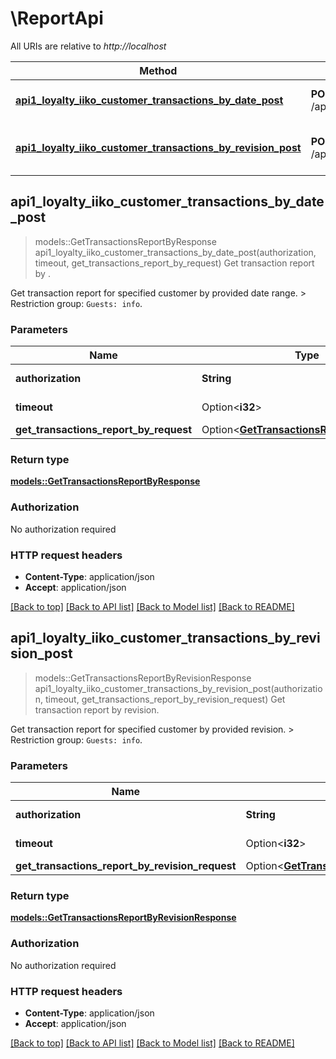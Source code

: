 # \ReportApi

All URIs are relative to *http://localhost*

Method | HTTP request | Description
------------- | ------------- | -------------
[**api1_loyalty_iiko_customer_transactions_by_date_post**](ReportApi.md#api1_loyalty_iiko_customer_transactions_by_date_post) | **POST** /api/1/loyalty/iiko/customer/transactions/by_date | Get transaction report by .
[**api1_loyalty_iiko_customer_transactions_by_revision_post**](ReportApi.md#api1_loyalty_iiko_customer_transactions_by_revision_post) | **POST** /api/1/loyalty/iiko/customer/transactions/by_revision | Get transaction report by revision.



## api1_loyalty_iiko_customer_transactions_by_date_post

> models::GetTransactionsReportByResponse api1_loyalty_iiko_customer_transactions_by_date_post(authorization, timeout, get_transactions_report_by_request)
Get transaction report by .

Get transaction report for specified customer by provided date range.   > Restriction group: `Guests: info`.

### Parameters


Name | Type | Description  | Required | Notes
------------- | ------------- | ------------- | ------------- | -------------
**authorization** | **String** | Authorization token. | [required] |
**timeout** | Option<**i32**> | Timeout in seconds. |  |[default to 15]
**get_transactions_report_by_request** | Option<[**GetTransactionsReportByRequest**](GetTransactionsReportByRequest.md)> |  |  |

### Return type

[**models::GetTransactionsReportByResponse**](GetTransactionsReportByResponse.md)

### Authorization

No authorization required

### HTTP request headers

- **Content-Type**: application/json
- **Accept**: application/json

[[Back to top]](#) [[Back to API list]](../README.md#documentation-for-api-endpoints) [[Back to Model list]](../README.md#documentation-for-models) [[Back to README]](../README.md)


## api1_loyalty_iiko_customer_transactions_by_revision_post

> models::GetTransactionsReportByRevisionResponse api1_loyalty_iiko_customer_transactions_by_revision_post(authorization, timeout, get_transactions_report_by_revision_request)
Get transaction report by revision.

Get transaction report for specified customer by provided revision.   > Restriction group: `Guests: info`.

### Parameters


Name | Type | Description  | Required | Notes
------------- | ------------- | ------------- | ------------- | -------------
**authorization** | **String** | Authorization token. | [required] |
**timeout** | Option<**i32**> | Timeout in seconds. |  |[default to 15]
**get_transactions_report_by_revision_request** | Option<[**GetTransactionsReportByRevisionRequest**](GetTransactionsReportByRevisionRequest.md)> |  |  |

### Return type

[**models::GetTransactionsReportByRevisionResponse**](GetTransactionsReportByRevisionResponse.md)

### Authorization

No authorization required

### HTTP request headers

- **Content-Type**: application/json
- **Accept**: application/json

[[Back to top]](#) [[Back to API list]](../README.md#documentation-for-api-endpoints) [[Back to Model list]](../README.md#documentation-for-models) [[Back to README]](../README.md)

